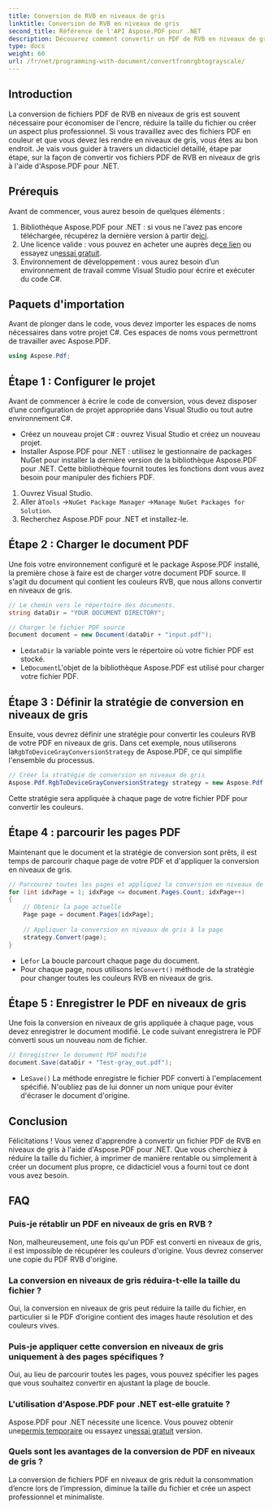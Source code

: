 ```yaml
---
title: Conversion de RVB en niveaux de gris
linktitle: Conversion de RVB en niveaux de gris
second_title: Référence de l'API Aspose.PDF pour .NET
description: Découvrez comment convertir un PDF de RVB en niveaux de gris à l'aide d'Aspose.PDF pour .NET. Un guide étape par étape pour simplifier la conversion des couleurs PDF et économiser de l'espace sur les fichiers.
type: docs
weight: 60
url: /fr/net/programming-with-document/convertfromrgbtograyscale/
---
```

## Introduction

La conversion de fichiers PDF de RVB en niveaux de gris est souvent nécessaire pour économiser de l'encre, réduire la taille du fichier ou créer un aspect plus professionnel. Si vous travaillez avec des fichiers PDF en couleur et que vous devez les rendre en niveaux de gris, vous êtes au bon endroit. Je vais vous guider à travers un didacticiel détaillé, étape par étape, sur la façon de convertir vos fichiers PDF de RVB en niveaux de gris à l'aide d'Aspose.PDF pour .NET.

## Prérequis

Avant de commencer, vous aurez besoin de quelques éléments :

1.  Bibliothèque Aspose.PDF pour .NET : si vous ne l'avez pas encore téléchargée, récupérez la dernière version à partir de[ici](https://releases.aspose.com/pdf/net/).
2.  Une licence valide : vous pouvez en acheter une auprès de[ce lien](https://purchase.aspose.com/buy) ou essayez un[essai gratuit](https://releases.aspose.com/).
3. Environnement de développement : vous aurez besoin d’un environnement de travail comme Visual Studio pour écrire et exécuter du code C#.

## Paquets d'importation

Avant de plonger dans le code, vous devez importer les espaces de noms nécessaires dans votre projet C#. Ces espaces de noms vous permettront de travailler avec Aspose.PDF.

```csharp
using Aspose.Pdf;
```

## Étape 1 : Configurer le projet

Avant de commencer à écrire le code de conversion, vous devez disposer d’une configuration de projet appropriée dans Visual Studio ou tout autre environnement C#.

- Créez un nouveau projet C# : ouvrez Visual Studio et créez un nouveau projet.
- Installer Aspose.PDF pour .NET : utilisez le gestionnaire de packages NuGet pour installer la dernière version de la bibliothèque Aspose.PDF pour .NET. Cette bibliothèque fournit toutes les fonctions dont vous avez besoin pour manipuler des fichiers PDF.

1. Ouvrez Visual Studio.
2.  Aller à`Tools` ->`NuGet Package Manager` ->`Manage NuGet Packages for Solution`.
3. Recherchez Aspose.PDF pour .NET et installez-le.

## Étape 2 : Charger le document PDF

Une fois votre environnement configuré et le package Aspose.PDF installé, la première chose à faire est de charger votre document PDF source. Il s'agit du document qui contient les couleurs RVB, que nous allons convertir en niveaux de gris.

```csharp
// Le chemin vers le répertoire des documents.
string dataDir = "YOUR DOCUMENT DIRECTORY";

// Charger le fichier PDF source
Document document = new Document(dataDir + "input.pdf");
```

-  Le`dataDir` la variable pointe vers le répertoire où votre fichier PDF est stocké.
-  Le`Document`L'objet de la bibliothèque Aspose.PDF est utilisé pour charger votre fichier PDF.

## Étape 3 : Définir la stratégie de conversion en niveaux de gris

 Ensuite, vous devrez définir une stratégie pour convertir les couleurs RVB de votre PDF en niveaux de gris. Dans cet exemple, nous utiliserons la`RgbToDeviceGrayConversionStrategy` de Aspose.PDF, ce qui simplifie l'ensemble du processus.

```csharp
// Créer la stratégie de conversion en niveaux de gris
Aspose.Pdf.RgbToDeviceGrayConversionStrategy strategy = new Aspose.Pdf.RgbToDeviceGrayConversionStrategy();
```

Cette stratégie sera appliquée à chaque page de votre fichier PDF pour convertir les couleurs.

## Étape 4 : parcourir les pages PDF

Maintenant que le document et la stratégie de conversion sont prêts, il est temps de parcourir chaque page de votre PDF et d'appliquer la conversion en niveaux de gris. 

```csharp
// Parcourez toutes les pages et appliquez la conversion en niveaux de gris
for (int idxPage = 1; idxPage <= document.Pages.Count; idxPage++)
{
    // Obtenir la page actuelle
    Page page = document.Pages[idxPage];
    
    // Appliquer la conversion en niveaux de gris à la page
    strategy.Convert(page);
}
```

-  Le`for` La boucle parcourt chaque page du document.
-  Pour chaque page, nous utilisons le`Convert()` méthode de la stratégie pour changer toutes les couleurs RVB en niveaux de gris.

## Étape 5 : Enregistrer le PDF en niveaux de gris

Une fois la conversion en niveaux de gris appliquée à chaque page, vous devez enregistrer le document modifié. Le code suivant enregistrera le PDF converti sous un nouveau nom de fichier.

```csharp
// Enregistrer le document PDF modifié
document.Save(dataDir + "Test-gray_out.pdf");
```

-  Le`Save()` La méthode enregistre le fichier PDF converti à l'emplacement spécifié. N'oubliez pas de lui donner un nom unique pour éviter d'écraser le document d'origine.

## Conclusion

Félicitations ! Vous venez d'apprendre à convertir un fichier PDF de RVB en niveaux de gris à l'aide d'Aspose.PDF pour .NET. Que vous cherchiez à réduire la taille du fichier, à imprimer de manière rentable ou simplement à créer un document plus propre, ce didacticiel vous a fourni tout ce dont vous avez besoin.

## FAQ

### Puis-je rétablir un PDF en niveaux de gris en RVB ?

Non, malheureusement, une fois qu'un PDF est converti en niveaux de gris, il est impossible de récupérer les couleurs d'origine. Vous devrez conserver une copie du PDF RVB d'origine.

### La conversion en niveaux de gris réduira-t-elle la taille du fichier ?

Oui, la conversion en niveaux de gris peut réduire la taille du fichier, en particulier si le PDF d’origine contient des images haute résolution et des couleurs vives.

### Puis-je appliquer cette conversion en niveaux de gris uniquement à des pages spécifiques ?

Oui, au lieu de parcourir toutes les pages, vous pouvez spécifier les pages que vous souhaitez convertir en ajustant la plage de boucle.

### L'utilisation d'Aspose.PDF pour .NET est-elle gratuite ?

 Aspose.PDF pour .NET nécessite une licence. Vous pouvez obtenir une[permis temporaire](https://purchase.aspose.com/temporary-license/) ou essayez un[essai gratuit](https://releases.aspose.com/) version.

### Quels sont les avantages de la conversion de PDF en niveaux de gris ?

La conversion de fichiers PDF en niveaux de gris réduit la consommation d’encre lors de l’impression, diminue la taille du fichier et crée un aspect professionnel et minimaliste.